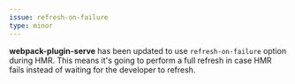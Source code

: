 ```yaml
---
issue: refresh-on-failure
type: minor
---
```


**webpack-plugin-serve** has been updated to use `refresh-on-failure` option during HMR. This means it's going to perform a full refresh in case HMR fails instead of waiting for the developer to refresh.
